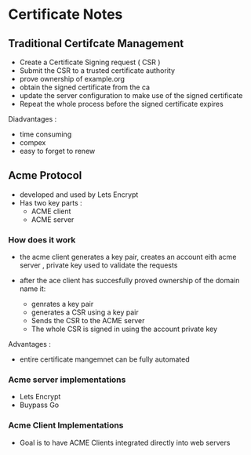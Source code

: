 # Certificate Notes

## Traditional Certifcate Management

- Create a Certificate Signing request ( CSR )  
- Submit the CSR to a trusted certificate authority  
- prove ownership of example.org  
- obtain the signed certificate from the ca  
- update the server configuration to make use of the signed certificate  
- Repeat the whole process before the signed certificate expires  

Diadvantages :  
- time consuming  
- compex  
- easy to forget to renew  

## Acme Protocol  

- developed and used by Lets Encrypt  
- Has two key parts :
  - ACME client
  - ACME server  

### How does it work 

- the acme client generates a key pair, creates an account eith acme server , private key used to validate the requests 

- after the ace client has succesfully proved ownership of the domain name it:
  - genrates a key pair 
  - generates a CSR using a key pair 
  - Sends the CSR to the ACME server 
  - The whole CSR is signed in using the account private key  

Advantages :

- entire certificate mangemnet can be fully automated  

### Acme server implementations 

- Lets Encrypt  
- Buypass Go  

### Acme Client Implementations

- Goal is to have ACME Clients integrated directly into web servers  
  






